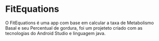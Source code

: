 # FitEquations


O FitEquations é uma app com base em calcular a taxa de Metabolismo Basal e seu Percentual de gordura, foi um projeteto criado com as tecnologias do Android Studio e linguagem java.
